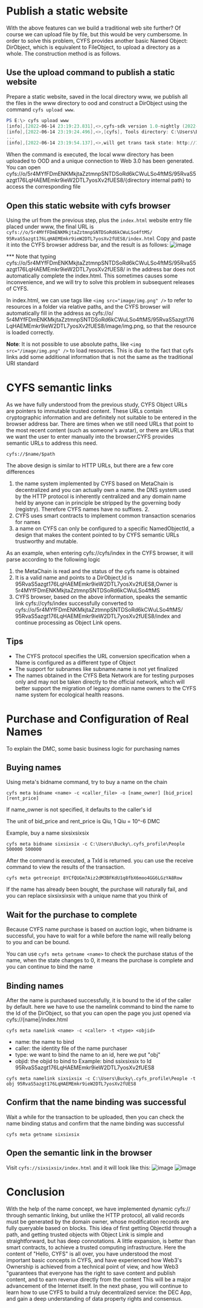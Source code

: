 # Publish a static website

With the above features can we build a traditional web site further? Of course we can upload file by file, but this would be very cumbersome.
In order to solve this problem, CYFS provides another basic Named Object: DirObject, which is equivalent to FileObject, to upload a directory as a whole. The construction method is as follows.

## Use the upload command to publish a static website
Prepare a static website, saved in the local directory www, we publish all the files in the www directory to ood and construct a DirObject using the command ``cyfs upload www``.
```powershell
PS E:\> cyfs upload www
[info],[2022-06-14 23:19:23.831],<>,cyfs-sdk version 1.0-nightly (2022-06-13), index.js:49298
[info],[2022-06-14 23:19:24.496],<>,[cyfs], Tools directory: C:\Users\Bucky\AppData\Roaming\npm\node_modules\cyfs-tool-nightly, cyfs.js:2538
...
[info],[2022-06-14 23:19:54.137],<>,will get trans task state: http://127.0.0.1:1322/trans/task/state [object Object], index.js:71829
```

When the command is executed, the local www directory has been uploaded to OOD and a unique connection to Web 3.0 has been generated.
You can open cyfs://o/5r4MYfFDmENKMkjtaZztmnpSNTDSoRd6kCWuLSo4ftMS/95RvaS5azgt176LqHAEMEmkr9ieW2DTL7yosXv2fUES8/{directory internal path} to access the corresponding file

## Open this static website with cyfs browser
Using the url from the previous step, plus the `index.html` website entry file placed under www, the final URL is `cyfs://o/5r4MYfFDmENKMkjtaZztmnpSNTDSoRd6kCWuLSo4ftMS/ 95RvaS5azgt176LqHAEMEmkr9ieW2DTL7yosXv2fUES8/index.html` Copy and paste it into the CYFS browser address bar, and the result is as follows:
![image](images/cyfs_static_site.png)

*** Note that typing cyfs://o/5r4MYfFDmENKMkjtaZztmnpSNTDSoRd6kCWuLSo4ftMS/95RvaS5azgt176LqHAEMEmkr9ieW2DTL7yosXv2fUES8/ in the address bar does not automatically complete the index.html. This sometimes causes some inconvenience, and we will try to solve this problem in subsequent releases of CYFS.

In index.html, we can use tags like `<img src="image/img.png" />` to refer to resources in a folder via relative paths, and the CYFS browser will automatically fill in the address as cyfs://o/ 5r4MYfFDmENKMkjtaZztmnpSNTDSoRd6kCWuLSo4ftMS/95RvaS5azgt176LqHAEMEmkr9ieW2DTL7yosXv2fUES8/image/img.png, so that the resource is loaded correctly.

**Note**: It is not possible to use absolute paths, like `<img src="/image/img.png" />` to load resources. This is due to the fact that cyfs links add some additional information that is not the same as the traditional URI standard

# CYFS semantic links
As we have fully understood from the previous study, CYFS Object URLs are pointers to immutable trusted content. These URLs contain cryptographic information and are definitely not suitable to be entered in the browser address bar. There are times when we still need URLs that point to the most recent content (such as someone's avatar), or there are URLs that we want the user to enter manually into the browser.CYFS provides semantic URLs to address this need.
```
cyfs://$name/$path
```
The above design is similar to HTTP URLs, but there are a few core differences
1. the name system implemented by CYFS based on MetaChain is decentralized and you can actually own a name. the DNS system used by the HTTP protocol is inherently centralized and any domain name held by anyone can in principle be stripped by the governing body (registry). Therefore CYFS names have no suffixes. 2.
2. CYFS uses smart contracts to implement common transaction scenarios for names
3. a name on CYFS can only be configured to a specific NamedObjectId, a design that makes the content pointed to by CYFS semantic URLs trustworthy and mutable.

As an example, when entering cyfs://cyfs/index in the CYFS browser, it will parse according to the following logic
1. the MetaChain is read and the status of the cyfs name is obtained
2. It is a valid name and points to a DirObject,Id is 95RvaS5azgt176LqHAEMEmkr9ieW2DTL7yosXv2fUES8,Owner is 5r4MYfFDmENKMkjtaZztmnpSNTDSoRd6kCWuLSo4ftMS 
3. CYFS browser, based on the above information, speaks the semantic link cyfs://cyfs/index successfully converted to cyfs://o/5r4MYfFDmENKMkjtaZztmnpSNTDSoRd6kCWuLSo4ftMS/ 95RvaS5azgt176LqHAEMEmkr9ieW2DTL7yosXv2fUES8/index and continue processing as Object Link opens.

## Tips
- The CYFS protocol specifies the URL conversion specification when a Name is configured as a different type of Object     
- The support for subnames like subname.name is not yet finalized   
- The names obtained in the CYFS Beta Network are for testing purposes only and may not be taken directly to the official network, which will better support the migration of legacy domain name owners to the CYFS name system for ecological health reasons.


# Purchase and Configuration of Real Names


To explain the DMC, some basic business logic for purchasing names
## Buying names
Using meta's bidname command, try to buy a name on the chain
```
cyfs meta bidname <name> -c <caller_file> -o [name_owner] [bid_price] [rent_price]
```
If name_owner is not specified, it defaults to the caller's id

The unit of bid_price and rent_price is Qiu, 1 Qiu = 10^-6 DMC

Example, buy a name sixsixsixsix
```
cyfs meta bidname sixsixsix -c C:\Users\Bucky\.cyfs_profile\People 500000 500000
```

After the command is executed, a TxId is returned. you can use the receive command to view the results of the transaction.

```
cyfs meta getreceipt 8YCfQUGm7Aiz2dM3BFKdU1q8fbX6moo4GG6LGzYA8Row
```

If the name has already been bought, the purchase will naturally fail, and you can replace sixsixsixsix with a unique name that you think of

## Wait for the purchase to complete
Because CYFS name purchase is based on auction logic, when bidname is successful, you have to wait for a while before the name will really belong to you and can be bound.

You can use `cyfs meta getname <name>` to check the purchase status of the name, when the state changes to 0, it means the purchase is complete and you can continue to bind the name

## Binding names
After the name is purchased successfully, it is bound to the id of the caller by default. here we have to use the namelink command to bind the name to the Id of the DirObject, so that you can open the page you just opened via cyfs://{name|/index.html
```
cyfs meta namelink <name> -c <caller> -t <type> <objid>
```
- name: the name to bind
- caller: the identity file of the name purchaser
- type: we want to bind the name to an id, here we put "obj"
- objid: the objid to bind to
Example: bind ssixsixsix to Id 95RvaS5azgt176LqHAEMEmkr9ieW2DTL7yosXv2fUES8
```
cyfs meta namelink sixsixsix -c C:\Users\Bucky\.cyfs_profile\People -t obj 95RvaS5azgt176LqHAEMEmkr9ieW2DTL7yosXv2fUES8 
```

## Confirm that the name binding was successful
Wait a while for the transaction to be uploaded, then you can check the name binding status and confirm that the name binding was successful
```
cyfs meta getname sixsixsix
```

## Open the semantic link in the browser
Visit `cyfs://sixsixsix/index.html` and it will look like this:
![image](images/cyfs_static_site_domain.png)
![image](images/cyfs_hello01.png)


# Conclusion
With the help of the name concept, we have implemented dynamic cyfs:// through semantic linking, but unlike the HTTP protocol, all valid records must be generated by the domain owner, whose modification records are fully queryable based on blocks. This idea of first getting ObjectId through a path, and getting trusted objects with Object Link is simple and straightforward, but has deep connotations. A little expansion, is better than smart contracts, to achieve a trusted computing infrastructure. Here the content of "Hello, CYFS" is all over, you have understood the most important basic concepts in CYFS, and have experienced how Web3's Ownership is achieved from a technical point of view, and how Web3 "guarantees that everyone has the right to save content and publish content, and to earn revenue directly from the content This will be a major advancement of the Internet itself. In the next phase, you will continue to learn how to use CYFS to build a truly decentralized service: the DEC App, and gain a deep understanding of data property rights and consensus.
